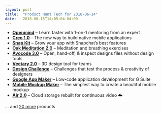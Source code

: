 ```yaml
---
layout: post
title:  "Product Hunt Tech for 2018-06-14"
date:   2018-06-15T14:05:04-04:00
---
```


* **[Openmind](https://www.producthunt.com/posts/openmind?utm_campaign=producthunt-api&utm_medium=api&utm_source=Application%3A+Daily+Digest+RSS+%28ID%3A+3202%29)** – Learn faster with 1-on-1 mentoring from an expert
* **[Creo 1.0](https://www.producthunt.com/posts/creo-1-0?utm_campaign=producthunt-api&utm_medium=api&utm_source=Application%3A+Daily+Digest+RSS+%28ID%3A+3202%29)** – The new way to build native mobile applications
* **[Snap Kit](https://www.producthunt.com/posts/snap-kit?utm_campaign=producthunt-api&utm_medium=api&utm_source=Application%3A+Daily+Digest+RSS+%28ID%3A+3202%29)** – Grow your app with Snapchat’s best features
* **[Oak Meditation 2.0](https://www.producthunt.com/posts/oak-meditation-2-0?utm_campaign=producthunt-api&utm_medium=api&utm_source=Application%3A+Daily+Digest+RSS+%28ID%3A+3202%29)** – Meditation and breathing exercises
* **[Avocode 3.0](https://www.producthunt.com/posts/avocode-3-0?utm_campaign=producthunt-api&utm_medium=api&utm_source=Application%3A+Daily+Digest+RSS+%28ID%3A+3202%29)** – Open, hand-off, & inspect designs files without design tools
* **[Vectary 2.0](https://www.producthunt.com/posts/vectary-2-0?utm_campaign=producthunt-api&utm_medium=api&utm_source=Application%3A+Daily+Digest+RSS+%28ID%3A+3202%29)** – 3D design tool for teams
* **[Design Challenge](https://www.producthunt.com/posts/design-challenge?utm_campaign=producthunt-api&utm_medium=api&utm_source=Application%3A+Daily+Digest+RSS+%28ID%3A+3202%29)** – Challenges that test the process & creativity of designers
* **[Google App Maker](https://www.producthunt.com/posts/google-app-maker?utm_campaign=producthunt-api&utm_medium=api&utm_source=Application%3A+Daily+Digest+RSS+%28ID%3A+3202%29)** – Low-code application development for G Suite
* **[Mobile Mockup Maker](https://www.producthunt.com/posts/mobile-mockup-maker?utm_campaign=producthunt-api&utm_medium=api&utm_source=Application%3A+Daily+Digest+RSS+%28ID%3A+3202%29)** – The simplest way to create a beautiful mobile mockup
* **[Air 2.0](https://www.producthunt.com/posts/air-2-0?utm_campaign=producthunt-api&utm_medium=api&utm_source=Application%3A+Daily+Digest+RSS+%28ID%3A+3202%29)** – Cloud storage rebuilt for continuous video ☁️

… and [20 more](https://www.producthunt.com/tech) products